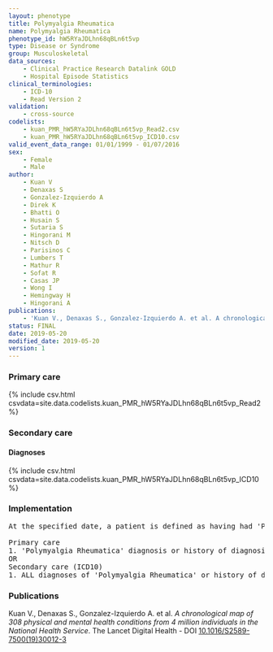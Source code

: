 ```yaml
---
layout: phenotype
title: Polymyalgia Rheumatica
name: Polymyalgia Rheumatica
phenotype_id: hW5RYaJDLhn68qBLn6t5vp 
type: Disease or Syndrome
group: Musculoskeletal
data_sources: 
    - Clinical Practice Research Datalink GOLD
    - Hospital Episode Statistics
clinical_terminologies: 
    - ICD-10
    - Read Version 2
validation: 
    - cross-source
codelists: 
    - kuan_PMR_hW5RYaJDLhn68qBLn6t5vp_Read2.csv
    - kuan_PMR_hW5RYaJDLhn68qBLn6t5vp_ICD10.csv
valid_event_data_range: 01/01/1999 - 01/07/2016
sex: 
    - Female
    - Male
author: 
    - Kuan V
    - Denaxas S
    - Gonzalez-Izquierdo A
    - Direk K
    - Bhatti O
    - Husain S
    - Sutaria S
    - Hingorani M
    - Nitsch D
    - Parisinos C
    - Lumbers T
    - Mathur R
    - Sofat R
    - Casas JP
    - Wong I
    - Hemingway H
    - Hingorani A
publications: 
    - 'Kuan V., Denaxas S., Gonzalez-Izquierdo A. et al. A chronological map of 308 physical and mental health conditions from 4 million individuals in the National Health Service. The Lancet Digital Health - DOI: 10.1016/S2589-7500(19)30012-3' 
status: FINAL
date: 2019-05-20
modified_date: 2019-05-20
version: 1
---
```

### Primary care 
{% include csv.html csvdata=site.data.codelists.kuan_PMR_hW5RYaJDLhn68qBLn6t5vp_Read2 %}
### Secondary care 
#### Diagnoses 
{% include csv.html csvdata=site.data.codelists.kuan_PMR_hW5RYaJDLhn68qBLn6t5vp_ICD10 %}
### Implementation 
<pre>At the specified date, a patient is defined as having had 'Polymyalgia Rheumatica' IF they meet the criteria for any of the following on or before the specified date. The earliest date on which the individual meets any of the following criteria on or before the specified date is defined as the first event date:

Primary care
1. 'Polymyalgia Rheumatica' diagnosis or history of diagnosis during a consultation 
OR
Secondary care (ICD10)
1. ALL diagnoses of 'Polymyalgia Rheumatica' or history of diagnosis during a hospitalization</pre> 
 
### Publications 
Kuan V., Denaxas S., Gonzalez-Izquierdo A. et al. _A chronological map of 308 physical and mental health conditions from 4 million individuals in the National Health Service_. The Lancet Digital Health - DOI <a href='https://www.thelancet.com/journals/landig/article/PIIS2589-7500(19)30012-3/fulltext'>10.1016/S2589-7500(19)30012-3</a>